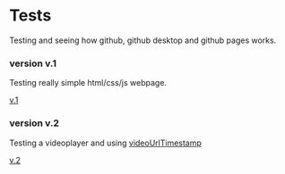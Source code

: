 # Tests
 Testing and seeing how github, github desktop and github pages works. 

### version v.1
   Testing really simple html/css/js webpage.   
   
   [v.1](https://piero0920.github.io/Tests/test-v1/) 

### version v.2
   Testing a videoplayer and using [videoUrlTimestamp](https://github.com/piero0920/videoUrlTimestamp)

   [v.2](https://piero0920.github.io/Tests/test-v2/)